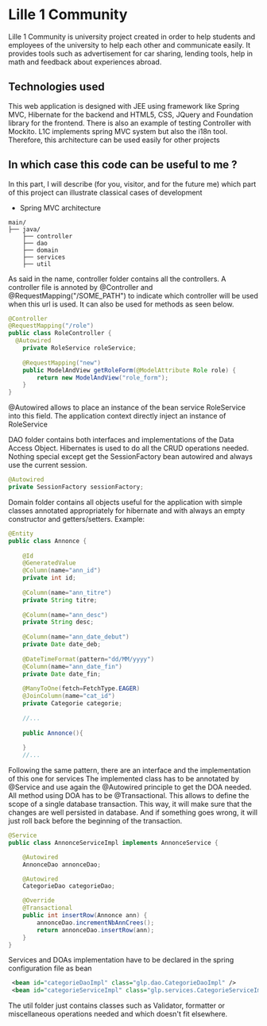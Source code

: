 # Lille 1 Community

Lille 1 Community is university project created in order to help students and employees of the university
to help each other and communicate easily.
It provides tools such as advertisement for car sharing, lending tools, help in math and feedback about experiences abroad.

## Technologies used

This web application is designed with JEE using framework like Spring MVC, Hibernate for the backend and HTML5, CSS, JQuery 
and Foundation library for the frontend.
There is also an example of testing Controller with Mockito.
L1C implements spring MVC system but also the i18n tool. Therefore, this architecture can be used easily for other projects

## In which case this code can be useful to me ?
In this part, I will describe (for you, visitor, and for the future me) which part of this project can illustrate classical
cases of development

* Spring MVC architecture

```
main/
├── java/
    ├── controller
    ├── dao
    ├── domain
    ├── services
    ├── util

```
As said in the name, controller folder contains all the controllers.
A controller file is annoted by @Controller and @RequestMapping("/SOME_PATH") to indicate which controller will be used
when this url is used. It can also be used for methods as seen below.
```java
@Controller
@RequestMapping("/role")
public class RoleController {
  @Autowired
	private RoleService roleService;
	
	@RequestMapping("new")
	public ModelAndView getRoleForm(@ModelAttribute Role role) {
		return new ModelAndView("role_form");
	}
}
```
@Autowired allows to place an instance of the bean service RoleService into this field. 
The application context directly inject an instance of RoleService

DAO folder contains both interfaces and implementations of the Data Access Object. Hibernates is used to do all the CRUD
operations needed.
Nothing special except get the SessionFactory bean autowired and always use the current session.

```java
@Autowired
private SessionFactory sessionFactory;
```

Domain folder contains all objects useful for the application with simple classes annotated appropriately for hibernate and with 
always an empty constructor and getters/setters.
Example:
```java
@Entity
public class Annonce {
	
	@Id
	@GeneratedValue
	@Column(name="ann_id")
	private int id;
	
	@Column(name="ann_titre")
	private String titre;
	
	@Column(name="ann_desc")
	private String desc;
	
	@Column(name="ann_date_debut")
	private Date date_deb;
	
	@DateTimeFormat(pattern="dd/MM/yyyy")
	@Column(name="ann_date_fin")
	private Date date_fin;
	
	@ManyToOne(fetch=FetchType.EAGER)
	@JoinColumn(name="cat_id")
	private Categorie categorie;
	
	//...
	
	public Annonce(){
		
	}
	//...
```

Following the same pattern, there are an interface and the implementation of this one for services
The implemented class has to be annotated by @Service and use again the @Autowired principle to get the DOA needed.
All method using DOA has to be @Transactional. This allows to define the scope of a single database transaction. This way, it will make sure that the changes are well persisted in database. And if something goes wrong, it will just roll back before the beginning of the transaction.
```java
@Service
public class AnnonceServiceImpl implements AnnonceService {

	@Autowired
	AnnonceDao annonceDao;

	@Autowired
	CategorieDao categorieDao;

	@Override
	@Transactional
	public int insertRow(Annonce ann) {
		annonceDao.incrementNbAnnCrees();
		return annonceDao.insertRow(ann);
	}
}
```

Services and DOAs implementation have to be declared in the spring configuration file as bean

```xml
 <bean id="categorieDaoImpl" class="glp.dao.CategorieDaoImpl" />  
 <bean id="categorieServiceImpl" class="glp.services.CategorieServiceImpl" /> 
```

The util folder just contains classes such as Validator, formatter or miscellaneous operations needed and which doesn't fit elsewhere.
